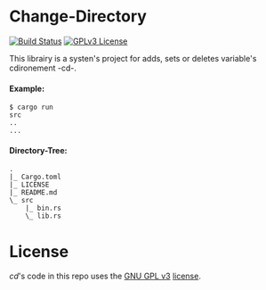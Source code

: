 Change-Directory
================

[![Build Status](https://travis-ci.org/adjivas/cd.svg)](https://travis-ci.org/adjivas/cd)
[![GPLv3 License](http://img.shields.io/badge/license-GPLv3-blue.svg)](https://www.gnu.org/copyleft/gpl.html)

This librairy is a systen's project for adds, sets or deletes variable's cdironement -cd-.

#### Example:
```shell
$ cargo run
src
..
...
```

#### Directory-Tree:

```shell
.
|_ Cargo.toml
|_ LICENSE
|_ README.md
\_ src
    |_ bin.rs
    \_ lib.rs
```

# License
*cd*'s code in this repo uses the [GNU GPL v3](http://www.gnu.org/licenses/gpl-3.0.html) [license](https://github.com/adjivas/cd/blob/master/LICENSE).
